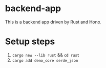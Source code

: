 # backend-app

This is a backend app driven by Rust and Hono.

# Setup steps

1. `cargo new --lib rust` && `cd rust`
2. `cargo add deno_core serde_json`
